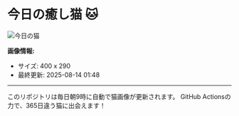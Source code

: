 # 今日の癒し猫 🐱

![今日の猫](https://cdn2.thecatapi.com/images/9m8.jpg)

**画像情報:**
- サイズ: 400 x 290
- 最終更新: 2025-08-14 01:48

---

このリポジトリは毎日朝9時に自動で猫画像が更新されます。
GitHub Actionsの力で、365日違う猫に出会えます！
